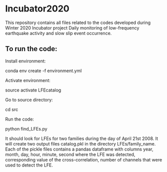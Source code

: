 # Incubator2020

This repository contains all files related to the codes developed during Winter 2020 Incubator project Daily monitoring of low-frequency earthquake activity and slow slip event occurrence.

## To run the code:

Install environment:

conda env create -f environment.yml

Activate environment:

source activate LFEcatalog

Go to source directory:

cd src

Run the code:

python find_LFEs.py

It should look for LFEs for two families during the day of April 21st 2008. It will create two output files catalog.pkl in the directory LFEs/family_name. Each of the pickle files contains a pandas dataframe with columns year, month, day, hour, minute, second where the LFE was detected, corresponding value of the cross-correlation, number of channels that were used to detect the LFE.
